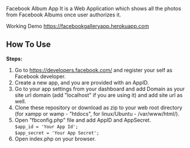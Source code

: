Facebook Album App
It is a Web Application which shows all the photos from Facebook Albums once user authorizes it.

Working Demo
https://facebookgalleryapp.herokuapp.com

How To Use
-----------------
<strong>Steps:</strong></br>
1) Go to https://developers.facebook.com/ and register your self as Facebook developer.</br>
2) Create a new app, and you are provided with an AppID. </br>
3) Go to your app settings from your dashboard and add Domain as your site url domain (add "localhost" if you are using it) and add site url as well.</br>
4) Clone these repository or download as zip to your web root directory (for xampp or wamp - "htdocs", for linux/Ubuntu - /var/www/html/). </br>
5) Open "fbconfig.php" file and add AppID and AppSecret. </br>
    ```$app_id = 'Your App Id'; ``` </br>
    ```$app_secret = 'Your App Secret';``` </br>
6) Open index.php on your browser. </br>
    
      

